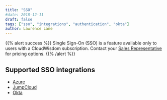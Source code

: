 ```yaml
---
title: "SSO"
#date: 2018-12-11
draft: false
tags: ["sso", "integrations", "authentication", "okta"]
author: Lawrence Lane
---
```


{{% alert success %}}
Single Sign-On (SSO) is a feature available only to users with a CloudWisdom subscription. Contact your [Sales Representative](mailto:cloudwisdom.sales@virtana.com) for pricing options.
{{% /alert %}}

## Supported SSO integrations

- [Azure][1]
- [JumpCloud][2]
- [Okta][3]

[1]: /integrations/sso/sso-azure
[2]: /integrations/sso/sso-jumpcloud
[3]: /integrations/sso/sso-okta

